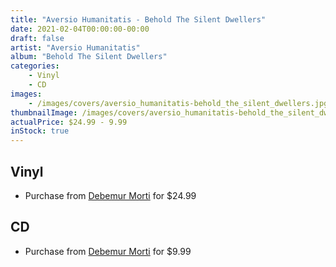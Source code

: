 ```yaml
---
title: "Aversio Humanitatis - Behold The Silent Dwellers"
date: 2021-02-04T00:00:00-00:00
draft: false
artist: "Aversio Humanitatis"
album: "Behold The Silent Dwellers"
categories:
    - Vinyl
    - CD
images:
    - /images/covers/aversio_humanitatis-behold_the_silent_dwellers.jpg
thumbnailImage: /images/covers/aversio_humanitatis-behold_the_silent_dwellers-thumb.jpg
actualPrice: $24.99 - 9.99
inStock: true
---
```


## Vinyl
* Purchase from [Debemur Morti](https://debemurmorti.aisamerch.com/item/98080) for $24.99
## CD
* Purchase from [Debemur Morti](https://debemurmorti.aisamerch.com/item/88807) for $9.99
